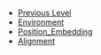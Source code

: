 <!-- docs/_sidebar.md created by Zachary Li -->

- [Previous Level](README)
- [Environment](AI/Environment.md)
- [Position_Embedding](AI/Position_Embedding.md)
- [Alignment](AI/Alignment.md)
